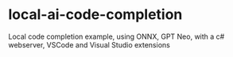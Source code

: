 # local-ai-code-completion
Local code completion example, using ONNX, GPT Neo, with a c# webserver, VSCode and Visual Studio extensions
